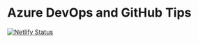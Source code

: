 # Azure DevOps and GitHub Tips

[![Netlify Status](https://api.netlify.com/api/v1/badges/77f165dd-c2b0-4bc6-9627-9d47fb9c0076/deploy-status)](https://app.netlify.com/sites/devopstips/deploys)
